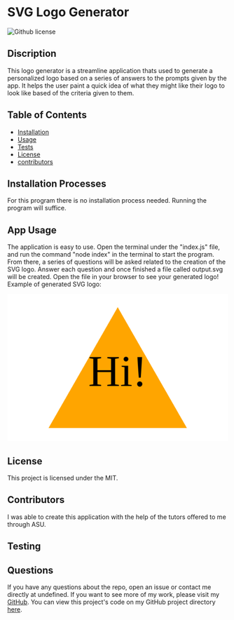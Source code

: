 # SVG Logo Generator
 ![Github license](https://img.shields.io/badge/license-%20MIT-blue.svg)

## Discription
This logo generator is a streamline application thats used to generate a personalized logo based on a series of answers to the  prompts given by the app. It helps the user paint a quick idea of what they might like their logo to look like based of the criteria  given to them.

## Table of Contents

- [Installation](#installation-processes)
- [Usage](#app-usage)
- [Tests](#testing)
- [License](#license)
- [contributors](#contributors)

## Installation Processes
For this program there is no installation process needed. Running the program will suffice.

## App Usage
The application is easy to use. Open the terminal under the "index.js" file, and run the command "node index" in the terminal to start the program. From there, a series of questions will be asked related to the creation of the SVG logo. Answer each question and once finished a file called output.svg will be created. Open the file in your browser to see your generated logo! <br>
Example of generated SVG logo: 

![Alt text](./output.svg)

## License
This project is licensed under the MIT.

## Contributors
I was able to create this application with the help of the tutors offered to me through ASU.

## Testing


## Questions
If you have any questions about the repo, open an issue or contact me directly at undefined. If you want to see more of my work, please visit my [GitHub](https://github.com/TrevorsDev). 
You can view this project's code on my GitHub project directory [here](https://github.com/TrevorsDev/Logo-Maker).
